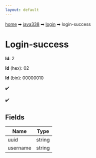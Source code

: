 ```yaml
---
layout: default
---
```


[home](/) ➡ [java338](/protocol/java338) ➡ [login](/protocol/java338/login) ➡ login-success

# Login-success

**Id**: 2

**Id** (hex): 02

**Id** (bin): 00000010

✔️

✔️

## Fields

Name | Type
---|---
uuid | string
username | string

